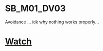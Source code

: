 # SB_M01_DV03
 Avoidance ... idk why nothing works properly...
 # [Watch](https://samebaker.github.io/SB_M01_DV03/)
